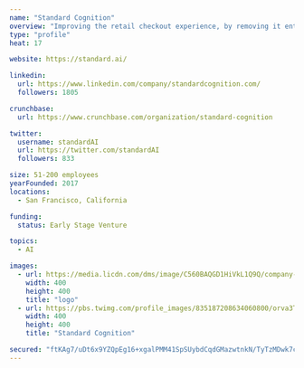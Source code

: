 ```yaml
---
name: "Standard Cognition"
overview: "Improving the retail checkout experience, by removing it entirely."
type: "profile"
heat: 17

website: https://standard.ai/

linkedin:
  url: https://www.linkedin.com/company/standardcognition.com/
  followers: 1805

crunchbase:
  url: https://www.crunchbase.com/organization/standard-cognition

twitter:
  username: standardAI
  url: https://twitter.com/standardAI
  followers: 833

size: 51-200 employees
yearFounded: 2017
locations:
  - San Francisco, California

funding:
  status: Early Stage Venture

topics:
  - AI

images:
  - url: https://media.licdn.com/dms/image/C560BAQGD1HiVkL1Q9Q/company-logo_400_400/0?e=1582761600&v=beta&t=7Jw0TRi0qmgzd_BxKp6t8Hc89hVQu9yekAtP6LdJTGg
    width: 400
    height: 400
    title: "logo"
  - url: https://pbs.twimg.com/profile_images/835187208634060800/orva3Tpz_400x400.jpg
    width: 400
    height: 400
    title: "Standard Cognition"

secured: "ftKAg7/uDt6x9YZQpEg16+xgalPMM41SpSUybdCqdGMazwtnkN/TyTzMDwk7cjHcb0n5gCxEhcnnBLBZRNfX6CVEcsd8rUxt67mtNiHQmBdUkk01CU+IKGOnahYdZkBnijAT1doYB+ZDKqRHNqEFNu/Hbl9MlcRLPABKTbB9eLG8/8q5hjpaGFHPmqV5DXmfVmwLXxuJpUHWb7YCzEYAb30JP0kQzzfWawaGOjWupaVVsOOsrglc/YLcfeBt8nNJh5WVQZivzg3iF4A1dq27JaftVR0YQz8PdhRZVrs470EeTC4KVnN7+qHe6jrp5YF1;eNMlTZg+neRHmCs7+v32RQ=="
---
```


